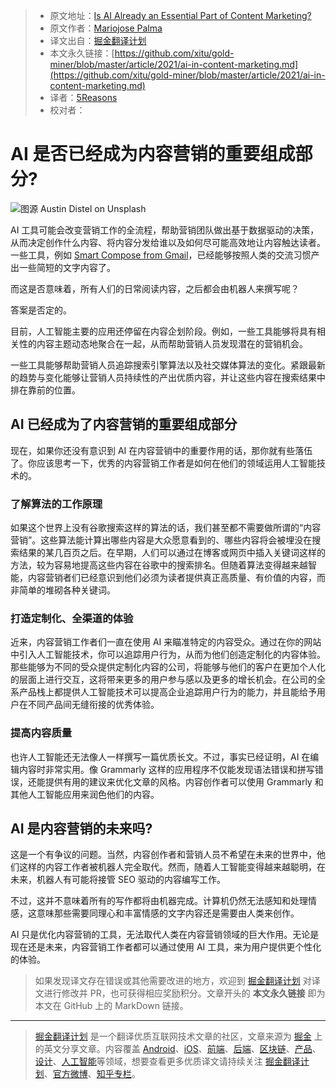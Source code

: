 > * 原文地址：[Is AI Already an Essential Part of Content Marketing?](https://ai.plainenglish.io/ai-in-content-marketing-1d0d4b926769)
> * 原文作者：[Mariojose Palma](https://medium.com/@mariojosepalma)
> * 译文出自：[掘金翻译计划](https://github.com/xitu/gold-miner)
> * 本文永久链接：[https://github.com/xitu/gold-miner/blob/master/article/2021/ai-in-content-marketing.md](https://github.com/xitu/gold-miner/blob/master/article/2021/ai-in-content-marketing.md)
> * 译者：[5Reasons](https://github.com/5Reasons)
> * 校对者：

# AI 是否已经成为内容营销的重要组成部分?

![图源 [Austin Distel](https://unsplash.com/@austindistel?utm_source=unsplash&utm_medium=referral&utm_content=creditCopyText) on [Unsplash](https://unsplash.com/s/photos/marketing?utm_source=unsplash&utm_medium=referral&utm_content=creditCopyText)](https://cdn-images-1.medium.com/max/9534/1*yjEpYdORNyL_EzuXW32U_w.jpeg)

AI 工具可能会改变营销工作的全流程，帮助营销团队做出基于数据驱动的决策，从而决定创作什么内容、将内容分发给谁以及如何尽可能高效地让内容触达读者。一些工具，例如 [Smart Compose from Gmail](https://www.blog.google/products/gmail/subject-write-emails-faster-smart-compose-gmail/)，已经能够按照人类的交流习惯产出一些简短的文字内容了。

而这是否意味着，所有人们的日常阅读内容，之后都会由机器人来撰写呢？

答案是否定的。

目前，人工智能主要的应用还停留在内容企划阶段。例如，一些工具能够将具有相关性的内容主题动态地聚合在一起，从而帮助营销人员发现潜在的营销机会。

一些工具能够帮助营销人员追踪搜索引擎算法以及社交媒体算法的变化。紧跟最新的趋势与变化能够让营销人员持续性的产出优质内容，并让这些内容在搜索结果中排在靠前的位置。

## AI 已经成为了内容营销的重要组成部分

现在，如果你还没有意识到 AI 在内容营销中的重要作用的话，那你就有些落伍了。你应该思考一下，优秀的内容营销工作者是如何在他们的领域运用人工智能技术的。

### 了解算法的工作原理

如果这个世界上没有谷歌搜索这样的算法的话，我们甚至都不需要做所谓的“内容营销”。这些算法能计算出哪些内容是大众愿意看到的、哪些内容将会被埋没在搜索结果的某几百页之后。在早期，人们可以通过在博客或网页中插入关键词这样的方法，较为容易地提高这些内容在谷歌中的搜索排名。但随着算法变得越来越智能，内容营销者们已经意识到他们必须为读者提供真正高质量、有价值的内容，而非简单的堆砌各种关键词。

### 打造定制化、全渠道的体验

近来，内容营销工作者们一直在使用 AI 来瞄准特定的内容受众。通过在你的网站中引入人工智能技术，你可以追踪用户行为，从而为他们创造定制化的内容体验。那些能够为不同的受众提供定制化内容的公司，将能够与他们的客户在更加个人化的层面上进行交互，这将带来更多的用户参与感以及更多的增长机会。在公司的全系产品栈上都提供人工智能技术可以提高企业追踪用户行为的能力，并且能给予用户在不同产品间无缝衔接的优秀体验。

### 提高内容质量

也许人工智能还无法像人一样撰写一篇优质长文。不过，事实已经证明，AI 在编辑内容时非常实用。像 Grammarly 这样的应用程序不仅能发现语法错误和拼写错误，还能提供有用的建议来优化文章的风格。内容创作者可以使用 Grammarly 和其他人工智能应用来润色他们的内容。

## AI 是内容营销的未来吗?

这是一个有争议的问题。当然，内容创作者和营销人员不希望在未来的世界中，他们这样的内容工作者被机器人完全取代。然而，随着人工智能变得越来越聪明，在未来，机器人有可能将接管 SEO 驱动的内容编写工作。

不过，这并不意味着所有的写作都将由机器完成。计算机仍然无法感知和处理情感，这意味那些需要同理心和丰富情感的文字内容还是需要由人类来创作。

AI 只是优化内容营销的工具，无法取代人类在内容营销领域的巨大作用。无论是现在还是未来，内容营销工作者都可以通过使用 AI 工具，来为用户提供更个性化的体验。

> 如果发现译文存在错误或其他需要改进的地方，欢迎到 [掘金翻译计划](https://github.com/xitu/gold-miner) 对译文进行修改并 PR，也可获得相应奖励积分。文章开头的 **本文永久链接** 即为本文在 GitHub 上的 MarkDown 链接。

---

> [掘金翻译计划](https://github.com/xitu/gold-miner) 是一个翻译优质互联网技术文章的社区，文章来源为 [掘金](https://juejin.im) 上的英文分享文章。内容覆盖 [Android](https://github.com/xitu/gold-miner#android)、[iOS](https://github.com/xitu/gold-miner#ios)、[前端](https://github.com/xitu/gold-miner#前端)、[后端](https://github.com/xitu/gold-miner#后端)、[区块链](https://github.com/xitu/gold-miner#区块链)、[产品](https://github.com/xitu/gold-miner#产品)、[设计](https://github.com/xitu/gold-miner#设计)、[人工智能](https://github.com/xitu/gold-miner#人工智能)等领域，想要查看更多优质译文请持续关注 [掘金翻译计划](https://github.com/xitu/gold-miner)、[官方微博](http://weibo.com/juejinfanyi)、[知乎专栏](https://zhuanlan.zhihu.com/juejinfanyi)。
